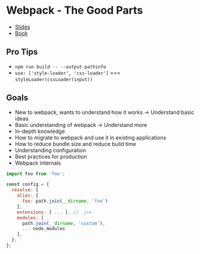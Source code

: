 # Webpack - The Good Parts

* [Slides](https://presentations.survivejs.com/webpack-the-good-parts/#/11)
* [Book](https://survivejs.com/webpack/)

## Pro Tips

* `npm run build -- --output-pathinfo`
* `use: ['style-loader', 'css-loader']` === `styleLoader(cssLoader(input))`

## Goals

* New to webpack, wants to understand how it works -> Understand basic ideas
* Basic understanding of webpack -> Understand more
* In-depth knowledge
* How to migrate to webpack and use it in existing applications
* How to reduce bundle size and reduce build time
* Understanding configuration
* Best practices for production
* Webpack internals

```javascript
import foo from 'foo';

```

```javascript
const config = {
  resolve: {
    alias: {
      foo: path.join(__dirname, 'foo')
    },
    extensions: [ ... ], // .jsx
    modules: [
      path.join(__dirname, 'custom'),
      ... node_modules
    ],
  },
};
```
